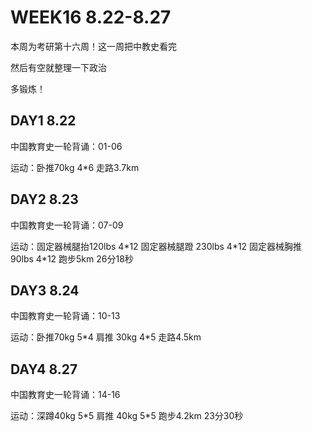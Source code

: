 # WEEK16 8.22-8.27

本周为考研第十六周！这一周把中教史看完

然后有空就整理一下政治

多锻炼！

## DAY1 8.22

中国教育史一轮背诵：01-06

运动：卧推70kg 4\*6 走路3.7km

## DAY2 8.23

中国教育史一轮背诵：07-09

运动：固定器械腿抬120lbs 4\*12 固定器械腿蹬 230lbs 4\*12 固定器械胸推 90lbs 4\*12 跑步5km 26分18秒

## DAY3 8.24

中国教育史一轮背诵：10-13

运动：卧推70kg 5\*4 肩推 30kg 4\*5 走路4.5km

## DAY4 8.27

中国教育史一轮背诵：14-16

运动：深蹲40kg 5\*5 肩推 40kg 5\*5 跑步4.2km 23分30秒

